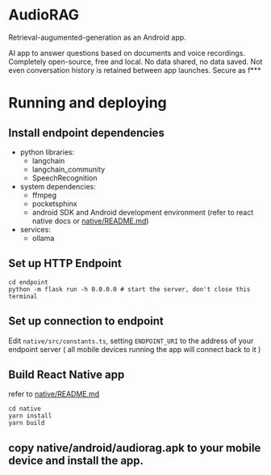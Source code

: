 # AudioRAG

Retrieval-augumented-generation as an Android app.

AI app to answer questions based on documents and voice recordings. Completely open-source, free and local. No data shared, no data saved. Not even conversation history is retained between app launches. Secure as f\*\*\*

# Running and deploying

## Install endpoint dependencies

- python libraries:
  - langchain
  - langchain_community
  - SpeechRecognition
- system dependencies:
  - ffmpeg
  - pocketsphinx
  - android SDK and Android development environment (refer to react native docs or [native/README.md](./native/README.md))
- services:
  - ollama

## Set up HTTP Endpoint

```
cd endpoint
python -m flask run -h 0.0.0.0 # start the server, don't close this terminal
```

## Set up connection to endpoint

Edit `native/src/constants.ts`, setting `ENDPOINT_URI` to the address of your endpoint server ( all mobile devices running the app will connect back to it )

## Build React Native app

refer to [native/README.md](./native/README.md)

```shell
cd native
yarn install
yarn build
```

## copy native/android/audiorag.apk to your mobile device and install the app.
